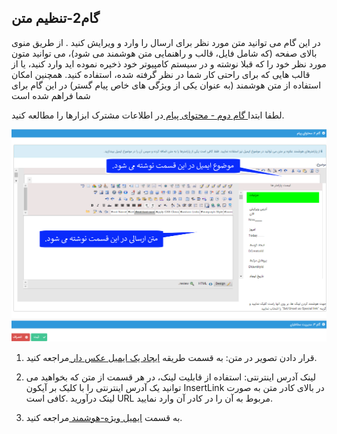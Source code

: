 ﻿## گام2-تنظیم متن

در این گام می توانید متن مورد نظر برای ارسال را وارد و ویرایش کنید . از طریق منوی بالای صفحه (که شامل فایل، قالب و راهنمایی متن هوشمند می شود)، می توانید متون مورد نظر خود را که قبلا نوشته و در سیستم کامپیوتر خود ذخیره نموده اید وارد کنید، یا از قالب هایی که برای راحتی کار شما در نظر گرفته شده، استفاده کنید. همچنین امکان استفاده از متن هوشمند (به عنوان یکی از ویژگی های خاص پیام گستر) در این گام برای شما فراهم شده است

لطفا ابتدا<a href="C%3A%2FUsers%2FH.abasi%2FDesktop%2Fhelp%2Fmd%20help%2F%D8%AA%D8%A8%D9%84%DB%8C%D8%BA%D8%A7%D8%AA%2Fmoshtarak-abzar%2Fmoshtarak-abzar.md" target="_blank"> گام دوم - محتوای پیام </a>در اطلاعات مشترک ابزارها را مطالعه کنید.

![](advertising-sendinggroupmail-secondstep.png)

1. قرار دادن تصویر در متن: به قسمت طریقه <a href="file%3A%2F%2F%2FC%3A%5CUsers%5CH.abasi%5CDesktop%5Chelp%5Cmd%20help%5C%D8%AA%D8%A8%D9%84%DB%8C%D8%BA%D8%A7%D8%AA%5Cemail%5CPhoto-email%5CPhoto-email.md" target="_blank">ایجاد یک ایمیل عکس دار </a>مراجعه کنید.

2. لینک آدرس اینترنتی: استفاده از قابلیت لینک، در هر قسمت از متن که بخواهید می توانید یک آدرس اینترنتی را با کلیک بر آیکون InsertLink در بالای کادر متن به صورت لینک درآورید .کافی است URL مربوط به آن را در کادر آن وارد نمایید.

3. به قسمت <a href="file%3A%2F%2F%2FC%3A%5CUsers%5CH.abasi%5CDesktop%5Chelp%5Cmd%20help%5C%D8%AA%D8%A8%D9%84%DB%8C%D8%BA%D8%A7%D8%AA%5Cemail%5CSmart-email%5Csmart-email.md" target="_blank">ایمیل ویژه-هوشمند </a>مراجعه کنید.




